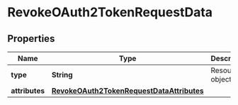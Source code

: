 

# RevokeOAuth2TokenRequestData


## Properties

Name | Type | Description | Notes
------------ | ------------- | ------------- | -------------
**type** | **String** | Resource object type. | 
**attributes** | [**RevokeOAuth2TokenRequestDataAttributes**](RevokeOAuth2TokenRequestDataAttributes.md) |  | 



